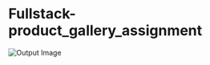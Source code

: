 # Fullstack-product_gallery_assignment
![Output Image](https://user-images.githubusercontent.com/output.jpg)

